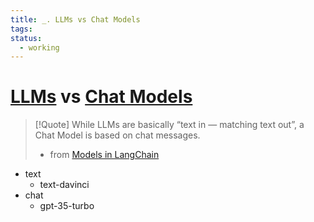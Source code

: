 ```yaml
---
title: _. LLMs vs Chat Models
tags: 
status:
  - working
---
```

# [LLMs](https://python.langchain.com/docs/integrations/llms/) vs [Chat Models](https://python.langchain.com/docs/integrations/chat/)

> [!Quote]
> While LLMs are basically “text in — matching text out”, a Chat Model is based on chat messages.
> - from [Models in LangChain](https://lisarebecca.medium.com/models-in-langchain-db04e688ac1f)

- text
	- text-davinci
- chat
	- gpt-35-turbo


